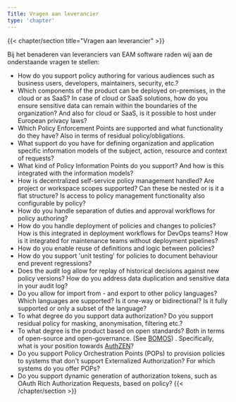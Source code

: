 ```yaml
---
Title: Vragen aan leverancier
type: 'chapter'
---
```

{{< chapter/section title="Vragen aan leverancier" >}}

Bij het benaderen van leveranciers van EAM software raden wij aan de onderstaande vragen te stellen:

- How do you support policy authoring for various audiences such as business users, developers, maintainers, security, etc.?
- Which components of the product can be deployed on-premises, in the cloud or as SaaS? In case of cloud or SaaS solutions, how do you ensure sensitive data can remain within the boundaries of the organization? And also for cloud or SaaS, is it possible to host under European privacy laws?
- Which Policy Enforcement Points are supported and what functionality do they have? Also in terms of residual policy/obligations.
- What support do you have for defining organization and application specific information models of the subject, action, resource and context of requests?
- What kind of Policy Information Points do you support? And how is this integrated with the information models?
- How is decentralized self-service policy management handled? Are project or workspace scopes supported? Can these be nested or is it a flat structure? Is access to policy management functionality also configurable by policy?
- How do you handle separation of duties and approval workflows for policy authoring?
- How do you handle deployment of policies and changes to policies? How is this integrated in deployment workflows for DevOps teams? How is it integrated for maintenance teams without deployment pipelines?
- How do you enable reuse of definitions and logic between policies?
- How do you support 'unit testing' for policies to document behaviour end prevent regressions?
- Does the audit log allow for replay of historical decisions against new policy versions? How do you address data duplication and sensitive data in your audit log?
- Do you allow for import from - and export to other policy languages? Which languages are supported? Is it one-way or bidirectional? Is it fully supported or only a subset of the language?
- To what degree do you support data authorization? Do you support residual policy for masking, anonymisation, filtering etc.?
- To what degree is the product based on open standards? Both in terms of open-source and open-governance. (See [BOMOS](https://www.logius.nl/onze-dienstverlening/domeinen/infrastructuur/bomos)) . Specifically, what is your position towards [AuthZEN](https://openid.net/wg/authzen/)?
- Do you support Policy Orchestration Points (POPs) to provision policies to systems that don't support Externalized Authorization? For which systems do you offer POPs?
- Do you support dynamic generation of authorization tokens, such as OAuth Rich Authorization Requests, based on policy?
{{< /chapter/section >}}